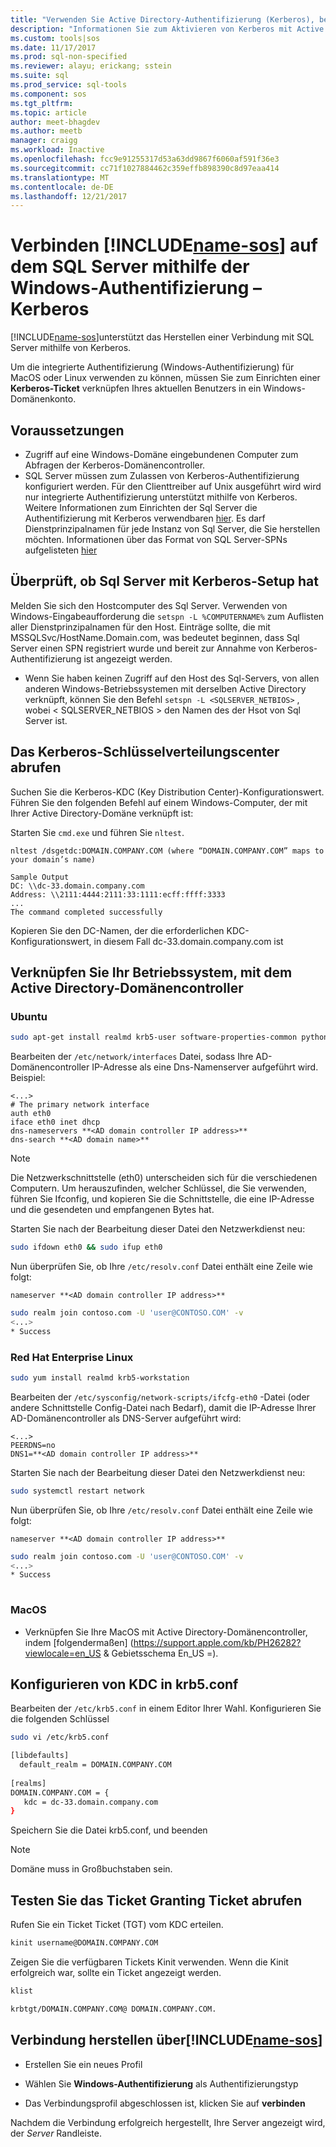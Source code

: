 ```yaml
---
title: "Verwenden Sie Active Directory-Authentifizierung (Kerberos), bei der Verbindung mit SQL-Vorgänge Studio (Vorschau) | Microsoft Docs"
description: "Informationen Sie zum Aktivieren von Kerberos mit Active Directory-Authentifizierung für SQL-Vorgänge Studio (Vorschau)"
ms.custom: tools|sos
ms.date: 11/17/2017
ms.prod: sql-non-specified
ms.reviewer: alayu; erickang; sstein
ms.suite: sql
ms.prod_service: sql-tools
ms.component: sos
ms.tgt_pltfrm: 
ms.topic: article
author: meet-bhagdev
ms.author: meetb
manager: craigg
ms.workload: Inactive
ms.openlocfilehash: fcc9e91255317d53a63dd9867f6060af591f36e3
ms.sourcegitcommit: cc71f1027884462c359effb898390c8d97eaa414
ms.translationtype: MT
ms.contentlocale: de-DE
ms.lasthandoff: 12/21/2017
---
```

# <a name="connect-includename-sosincludesname-sos-shortmd-to-your-sql-server-using-windows-authentication---kerberos"></a>Verbinden [!INCLUDE[name-sos](../includes/name-sos-short.md)] auf dem SQL Server mithilfe der Windows-Authentifizierung – Kerberos 

[!INCLUDE[name-sos](../includes/name-sos-short.md)]unterstützt das Herstellen einer Verbindung mit SQL Server mithilfe von Kerberos.

Um die integrierte Authentifizierung (Windows-Authentifizierung) für MacOS oder Linux verwenden zu können, müssen Sie zum Einrichten einer **Kerberos-Ticket** verknüpfen Ihres aktuellen Benutzers in ein Windows-Domänenkonto. 

## <a name="prerequisites"></a>Voraussetzungen

- Zugriff auf eine Windows-Domäne eingebundenen Computer zum Abfragen der Kerberos-Domänencontroller.
- SQL Server müssen zum Zulassen von Kerberos-Authentifizierung konfiguriert werden. Für den Clienttreiber auf Unix ausgeführt wird wird nur integrierte Authentifizierung unterstützt mithilfe von Kerberos. Weitere Informationen zum Einrichten der Sql Server die Authentifizierung mit Kerberos verwendbaren [hier](https://support.microsoft.com/en-us/help/319723/how-to-use-kerberos-authentication-in-sql-server). Es darf Dienstprinzipalnamen für jede Instanz von Sql Server, die Sie herstellen möchten. Informationen über das Format von SQL Server-SPNs aufgelisteten [hier](https://technet.microsoft.com/en-us/library/ms191153%28v=sql.105%29.aspx#SPN%20Formats)


## <a name="checking-if-sql-server-has-kerberos-setup"></a>Überprüft, ob Sql Server mit Kerberos-Setup hat

Melden Sie sich den Hostcomputer des Sql Server. Verwenden von Windows-Eingabeaufforderung die `setspn -L %COMPUTERNAME%` zum Auflisten aller Dienstprinzipalnamen für den Host. Einträge sollte, die mit MSSQLSvc/HostName.Domain.com, was bedeutet beginnen, dass Sql Server einen SPN registriert wurde und bereit zur Annahme von Kerberos-Authentifizierung ist angezeigt werden. 
- Wenn Sie haben keinen Zugriff auf den Host des Sql-Servers, von allen anderen Windows-Betriebssystemen mit derselben Active Directory verknüpft, können Sie den Befehl `setspn -L <SQLSERVER_NETBIOS>` , wobei < SQLSERVER_NETBIOS > den Namen des der Hsot von Sql Server ist.


## <a name="get-the-kerberos-key-distribution-center"></a>Das Kerberos-Schlüsselverteilungscenter abrufen

Suchen Sie die Kerberos-KDC (Key Distribution Center)-Konfigurationswert. Führen Sie den folgenden Befehl auf einem Windows-Computer, der mit Ihrer Active Directory-Domäne verknüpft ist: 

Starten Sie `cmd.exe` und führen Sie `nltest`.

```
nltest /dsgetdc:DOMAIN.COMPANY.COM (where “DOMAIN.COMPANY.COM” maps to your domain’s name)

Sample Output
DC: \\dc-33.domain.company.com
Address: \\2111:4444:2111:33:1111:ecff:ffff:3333
...
The command completed successfully
```
Kopieren Sie den DC-Namen, der die erforderlichen KDC-Konfigurationswert, in diesem Fall dc-33.domain.company.com ist

## <a name="join-your-os-to-the-active-directory-domain-controller"></a>Verknüpfen Sie Ihr Betriebssystem, mit dem Active Directory-Domänencontroller

### <a name="ubuntu"></a>Ubuntu
```bash
sudo apt-get install realmd krb5-user software-properties-common python-software-properties packagekit
```

Bearbeiten der `/etc/network/interfaces` Datei, sodass Ihre AD-Domänencontroller IP-Adresse als eine Dns-Namenserver aufgeführt wird. Beispiel: 

```/etc/network/interfaces
<...>
# The primary network interface
auth eth0
iface eth0 inet dhcp
dns-nameservers **<AD domain controller IP address>**
dns-search **<AD domain name>**
```

> [!NOTE]
> Die Netzwerkschnittstelle (eth0) unterscheiden sich für die verschiedenen Computern. Um herauszufinden, welcher Schlüssel, die Sie verwenden, führen Sie Ifconfig, und kopieren Sie die Schnittstelle, die eine IP-Adresse und die gesendeten und empfangenen Bytes hat.

Starten Sie nach der Bearbeitung dieser Datei den Netzwerkdienst neu:

```bash
sudo ifdown eth0 && sudo ifup eth0
```

Nun überprüfen Sie, ob Ihre `/etc/resolv.conf` Datei enthält eine Zeile wie folgt:  

```Code
nameserver **<AD domain controller IP address>**
```

```bash
sudo realm join contoso.com -U 'user@CONTOSO.COM' -v
<...>
* Success
```
   
### <a name="redhat-enterprise-linux"></a>Red Hat Enterprise Linux
```bash
sudo yum install realmd krb5-workstation
```

Bearbeiten der `/etc/sysconfig/network-scripts/ifcfg-eth0` -Datei (oder andere Schnittstelle Config-Datei nach Bedarf), damit die IP-Adresse Ihrer AD-Domänencontroller als DNS-Server aufgeführt wird:

```/etc/sysconfig/network-scripts/ifcfg-eth0
<...>
PEERDNS=no
DNS1=**<AD domain controller IP address>**
```

Starten Sie nach der Bearbeitung dieser Datei den Netzwerkdienst neu:

```bash
sudo systemctl restart network
```

Nun überprüfen Sie, ob Ihre `/etc/resolv.conf` Datei enthält eine Zeile wie folgt:  

```Code
nameserver **<AD domain controller IP address>**
```

```bash
sudo realm join contoso.com -U 'user@CONTOSO.COM' -v
<...>
* Success
   
```

### <a name="macos"></a>MacOS

- Verknüpfen Sie Ihre MacOS mit Active Directory-Domänencontroller, indem [folgendermaßen] (https://support.apple.com/kb/PH26282?viewlocale=en_US & Gebietsschema En_US =).



## <a name="configure-kdc-in-krb5conf"></a>Konfigurieren von KDC in krb5.conf

Bearbeiten der `/etc/krb5.conf` in einem Editor Ihrer Wahl. Konfigurieren Sie die folgenden Schlüssel

```bash
sudo vi /etc/krb5.conf

[libdefaults]
  default_realm = DOMAIN.COMPANY.COM
 
[realms]
DOMAIN.COMPANY.COM = {
   kdc = dc-33.domain.company.com
}
```

Speichern Sie die Datei krb5.conf, und beenden

> [!NOTE]
> Domäne muss in Großbuchstaben sein.


## <a name="test-the-ticket-granting-ticket-retrieval"></a>Testen Sie das Ticket Granting Ticket abrufen

Rufen Sie ein Ticket Ticket (TGT) vom KDC erteilen.

```bash
kinit username@DOMAIN.COMPANY.COM
```

Zeigen Sie die verfügbaren Tickets Kinit verwenden. Wenn die Kinit erfolgreich war, sollte ein Ticket angezeigt werden. 

```bash
klist

krbtgt/DOMAIN.COMPANY.COM@ DOMAIN.COMPANY.COM.
```

## <a name="connect-using-includename-sosincludesname-sos-shortmd"></a>Verbindung herstellen über[!INCLUDE[name-sos](../includes/name-sos-short.md)]

* Erstellen Sie ein neues Profil

* Wählen Sie **Windows-Authentifizierung** als Authentifizierungstyp

* Das Verbindungsprofil abgeschlossen ist, klicken Sie auf **verbinden**

Nachdem die Verbindung erfolgreich hergestellt, Ihre Server angezeigt wird, der *Server* Randleiste.
